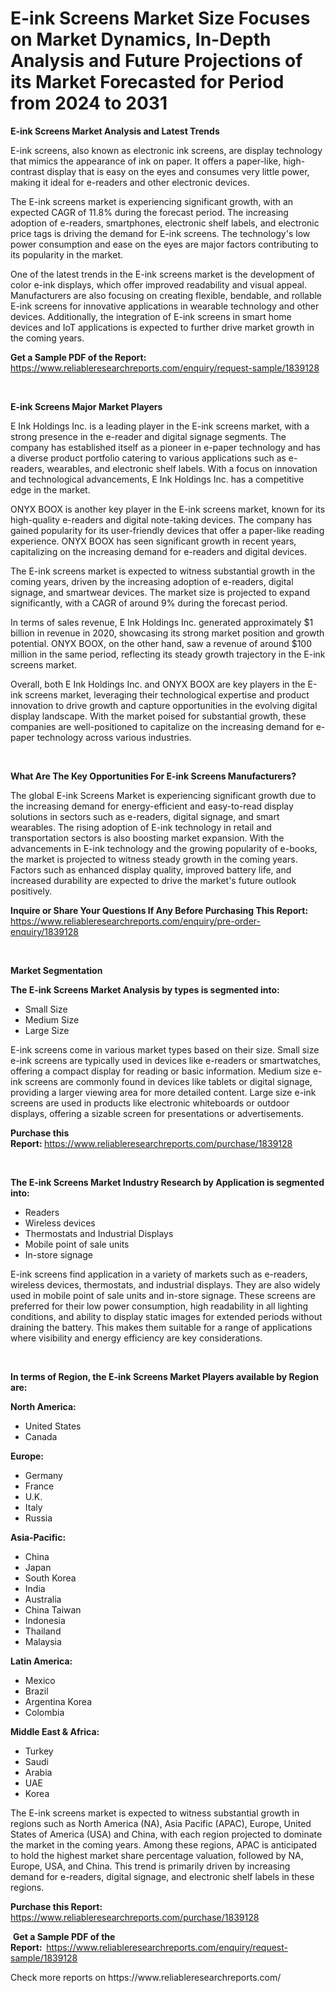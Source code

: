 <p><h1>E-ink Screens Market Size Focuses on Market Dynamics, In-Depth Analysis and Future Projections of its Market Forecasted for Period from 2024 to 2031</h1></p><p><strong>E-ink Screens Market Analysis and Latest Trends</strong></p>
<p><p>E-ink screens, also known as electronic ink screens, are display technology that mimics the appearance of ink on paper. It offers a paper-like, high-contrast display that is easy on the eyes and consumes very little power, making it ideal for e-readers and other electronic devices. </p><p>The E-ink screens market is experiencing significant growth, with an expected CAGR of 11.8% during the forecast period. The increasing adoption of e-readers, smartphones, electronic shelf labels, and electronic price tags is driving the demand for E-ink screens. The technology's low power consumption and ease on the eyes are major factors contributing to its popularity in the market. </p><p>One of the latest trends in the E-ink screens market is the development of color e-ink displays, which offer improved readability and visual appeal. Manufacturers are also focusing on creating flexible, bendable, and rollable E-ink screens for innovative applications in wearable technology and other devices. Additionally, the integration of E-ink screens in smart home devices and IoT applications is expected to further drive market growth in the coming years.</p></p>
<p><strong>Get a Sample PDF of the Report:&nbsp;</strong> <a href="https://www.reliableresearchreports.com/enquiry/request-sample/1839128">https://www.reliableresearchreports.com/enquiry/request-sample/1839128</a></p>
<p>&nbsp;</p>
<p><strong>E-ink Screens Major Market Players</strong></p>
<p><p>E Ink Holdings Inc. is a leading player in the E-ink screens market, with a strong presence in the e-reader and digital signage segments. The company has established itself as a pioneer in e-paper technology and has a diverse product portfolio catering to various applications such as e-readers, wearables, and electronic shelf labels. With a focus on innovation and technological advancements, E Ink Holdings Inc. has a competitive edge in the market.</p><p>ONYX BOOX is another key player in the E-ink screens market, known for its high-quality e-readers and digital note-taking devices. The company has gained popularity for its user-friendly devices that offer a paper-like reading experience. ONYX BOOX has seen significant growth in recent years, capitalizing on the increasing demand for e-readers and digital devices.</p><p>The E-ink screens market is expected to witness substantial growth in the coming years, driven by the increasing adoption of e-readers, digital signage, and smartwear devices. The market size is projected to expand significantly, with a CAGR of around 9% during the forecast period.</p><p>In terms of sales revenue, E Ink Holdings Inc. generated approximately $1 billion in revenue in 2020, showcasing its strong market position and growth potential. ONYX BOOX, on the other hand, saw a revenue of around $100 million in the same period, reflecting its steady growth trajectory in the E-ink screens market.</p><p>Overall, both E Ink Holdings Inc. and ONYX BOOX are key players in the E-ink screens market, leveraging their technological expertise and product innovation to drive growth and capture opportunities in the evolving digital display landscape. With the market poised for substantial growth, these companies are well-positioned to capitalize on the increasing demand for e-paper technology across various industries.</p></p>
<p>&nbsp;</p>
<p><strong>What Are The Key Opportunities For E-ink Screens Manufacturers?</strong></p>
<p><p>The global E-ink Screens Market is experiencing significant growth due to the increasing demand for energy-efficient and easy-to-read display solutions in sectors such as e-readers, digital signage, and smart wearables. The rising adoption of E-ink technology in retail and transportation sectors is also boosting market expansion. With the advancements in E-ink technology and the growing popularity of e-books, the market is projected to witness steady growth in the coming years. Factors such as enhanced display quality, improved battery life, and increased durability are expected to drive the market's future outlook positively.</p></p>
<p><strong>Inquire or Share Your Questions If Any Before Purchasing This Report:</strong> <a href="https://www.reliableresearchreports.com/enquiry/pre-order-enquiry/1839128">https://www.reliableresearchreports.com/enquiry/pre-order-enquiry/1839128</a></p>
<p>&nbsp;</p>
<p><strong>Market Segmentation</strong></p>
<p><strong>The E-ink Screens Market Analysis by types is segmented into:</strong></p>
<p><ul><li>Small Size</li><li>Medium Size</li><li>Large Size</li></ul></p>
<p><p>E-ink screens come in various market types based on their size. Small size e-ink screens are typically used in devices like e-readers or smartwatches, offering a compact display for reading or basic information. Medium size e-ink screens are commonly found in devices like tablets or digital signage, providing a larger viewing area for more detailed content. Large size e-ink screens are used in products like electronic whiteboards or outdoor displays, offering a sizable screen for presentations or advertisements.</p></p>
<p><strong>Purchase this Report:&nbsp;</strong><a href="https://www.reliableresearchreports.com/purchase/1839128">https://www.reliableresearchreports.com/purchase/1839128</a></p>
<p>&nbsp;</p>
<p><strong>The E-ink Screens Market Industry Research by Application is segmented into:</strong></p>
<p><ul><li>Readers</li><li>Wireless devices</li><li>Thermostats and Industrial Displays</li><li>Mobile point of sale units</li><li>In-store signage</li></ul></p>
<p><p>E-ink screens find application in a variety of markets such as e-readers, wireless devices, thermostats, and industrial displays. They are also widely used in mobile point of sale units and in-store signage. These screens are preferred for their low power consumption, high readability in all lighting conditions, and ability to display static images for extended periods without draining the battery. This makes them suitable for a range of applications where visibility and energy efficiency are key considerations.</p></p>
<p>&nbsp;</p>
<p><strong>In terms of Region, the E-ink Screens Market Players available by Region are:</strong></p>
<p>
    <p> <strong> North America: </strong>
        <ul>
            <li>United States</li>
            <li>Canada</li>
        </ul>
        </p> 
    <p> <strong> Europe: </strong>
        <ul>
            <li>Germany</li>
            <li>France</li>
            <li>U.K.</li>
            <li>Italy</li>
            <li>Russia</li>
        </ul>
        </p> 
    <p> <strong> Asia-Pacific: </strong>
        <ul>
            <li>China</li>
            <li>Japan</li>
            <li>South Korea</li>
            <li>India</li>
            <li>Australia</li>
            <li>China Taiwan</li>
            <li>Indonesia</li>
            <li>Thailand</li>
            <li>Malaysia</li>
        </ul>
        </p> 
    <p> <strong> Latin America: </strong>
        <ul>
            <li>Mexico</li>
            <li>Brazil</li>
            <li>Argentina Korea</li>
            <li>Colombia</li>
        </ul>
        </p> 
    <p> <strong> Middle East & Africa: </strong>
        <ul>
            <li>Turkey</li>
            <li>Saudi</li>
            <li>Arabia</li>
            <li>UAE</li>
            <li>Korea</li>
        </ul>
    </p>
    </p>
<p><p>The E-ink screens market is expected to witness substantial growth in regions such as North America (NA), Asia Pacific (APAC), Europe, United States of America (USA) and China, with each region projected to dominate the market in the coming years. Among these regions, APAC is anticipated to hold the highest market share percentage valuation, followed by NA, Europe, USA, and China. This trend is primarily driven by increasing demand for e-readers, digital signage, and electronic shelf labels in these regions.</p></p>
<p><strong>Purchase this Report: </strong><a href="https://www.reliableresearchreports.com/purchase/1839128">https://www.reliableresearchreports.com/purchase/1839128</a></p>
<p>&nbsp;<strong>Get a Sample PDF of the Report:&nbsp;&nbsp;</strong><a href="https://www.reliableresearchreports.com/enquiry/request-sample/1839128">https://www.reliableresearchreports.com/enquiry/request-sample/1839128</a></p>
<p><strong></strong></p>
<p>Check more reports on https://www.reliableresearchreports.com/</p>